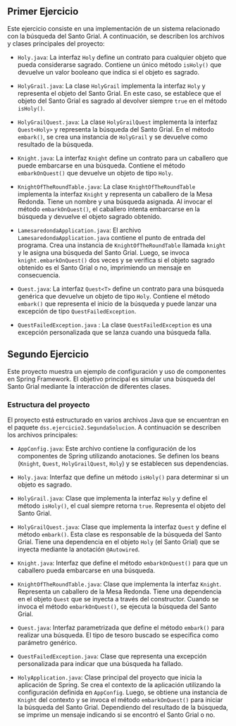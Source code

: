 ## Primer Ejercicio
Este ejercicio consiste en una implementación de un sistema relacionado con la búsqueda del Santo Grial. A continuación, se describen los archivos y clases principales del proyecto:

- `Holy.java`: La interfaz `Holy` define un contrato para cualquier objeto que pueda considerarse sagrado. Contiene un único método `isHoly()` que devuelve un valor booleano que indica si el objeto es sagrado.

- `HolyGrail.java`: La clase `HolyGrail` implementa la interfaz `Holy` y representa el objeto del Santo Grial. En este caso, se establece que el objeto del Santo Grial es sagrado al devolver siempre `true` en el método `isHoly()`.

- `HolyGrailQuest.java`: La clase `HolyGrailQuest` implementa la interfaz `Quest<Holy>` y representa la búsqueda del Santo Grial. En el método `embark()`, se crea una instancia de `HolyGrail` y se devuelve como resultado de la búsqueda.

- `Knight.java`: La interfaz `Knight` define un contrato para un caballero que puede embarcarse en una búsqueda. Contiene el método `embarkOnQuest()` que devuelve un objeto de tipo `Holy`.

- `KnightOfTheRoundTable.java`: La clase `KnightOfTheRoundTable` implementa la interfaz `Knight` y representa un caballero de la Mesa Redonda. Tiene un nombre y una búsqueda asignada. Al invocar el método `embarkOnQuest()`, el caballero intenta embarcarse en la búsqueda y devuelve el objeto sagrado obtenido.

- `LamesaredondaApplication.java`: El archivo `LamesaredondaApplication.java` contiene el punto de entrada del programa. Crea una instancia de `KnightOfTheRoundTable` llamada `knight` y le asigna una búsqueda del Santo Grial. Luego, se invoca `knight.embarkOnQuest()` dos veces y se verifica si el objeto sagrado obtenido es el Santo Grial o no, imprimiendo un mensaje en consecuencia.

- `Quest.java`: La interfaz `Quest<T>` define un contrato para una búsqueda genérica que devuelve un objeto de tipo `Holy`. Contiene el método `embark()` que representa el inicio de la búsqueda y puede lanzar una excepción de tipo `QuestFailedException`.

- `QuestFailedException.java` : La clase `QuestFailedException` es una excepción personalizada que se lanza cuando una búsqueda falla.


## Segundo Ejercicio

Este proyecto muestra un ejemplo de configuración y uso de componentes en Spring Framework. El objetivo principal es simular una búsqueda del Santo Grial mediante la interacción de diferentes clases.

### Estructura del proyecto

El proyecto está estructurado en varios archivos Java que se encuentran en el paquete `dss.ejercicio2.SegundaSolucion`. A continuación se describen los archivos principales:

- `AppConfig.java`: Este archivo contiene la configuración de los componentes de Spring utilizando anotaciones. Se definen los beans (`Knight`, `Quest`, `HolyGrailQuest`, `Holy`) y se establecen sus dependencias.

- `Holy.java`: Interfaz que define un método `isHoly()` para determinar si un objeto es sagrado.

- `HolyGrail.java`: Clase que implementa la interfaz `Holy` y define el método `isHoly()`, el cual siempre retorna `true`. Representa el objeto del Santo Grial.

- `HolyGrailQuest.java`: Clase que implementa la interfaz `Quest` y define el método `embark()`. Esta clase es responsable de la búsqueda del Santo Grial. Tiene una dependencia en el objeto `Holy` (el Santo Grial) que se inyecta mediante la anotación `@Autowired`.

- `Knight.java`: Interfaz que define el método `embarkOnQuest()` para que un caballero pueda embarcarse en una búsqueda.

- `KnightOfTheRoundTable.java`: Clase que implementa la interfaz `Knight`. Representa un caballero de la Mesa Redonda. Tiene una dependencia en el objeto `Quest` que se inyecta a través del constructor. Cuando se invoca el método `embarkOnQuest()`, se ejecuta la búsqueda del Santo Grial.

- `Quest.java`: Interfaz parametrizada que define el método `embark()` para realizar una búsqueda. El tipo de tesoro buscado se especifica como parámetro genérico.

- `QuestFailedException.java`: Clase que representa una excepción personalizada para indicar que una búsqueda ha fallado.

- `HolyApplication.java`: Clase principal del proyecto que inicia la aplicación de Spring. Se crea el contexto de la aplicación utilizando la configuración definida en `AppConfig`. Luego, se obtiene una instancia de `Knight` del contexto y se invoca el método `embarkOnQuest()` para iniciar la búsqueda del Santo Grial. Dependiendo del resultado de la búsqueda, se imprime un mensaje indicando si se encontró el Santo Grial o no.

